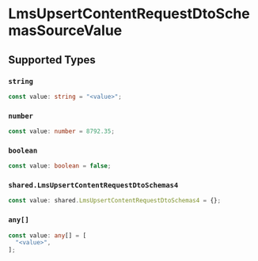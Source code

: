 # LmsUpsertContentRequestDtoSchemasSourceValue


## Supported Types

### `string`

```typescript
const value: string = "<value>";
```

### `number`

```typescript
const value: number = 8792.35;
```

### `boolean`

```typescript
const value: boolean = false;
```

### `shared.LmsUpsertContentRequestDtoSchemas4`

```typescript
const value: shared.LmsUpsertContentRequestDtoSchemas4 = {};
```

### `any[]`

```typescript
const value: any[] = [
  "<value>",
];
```

